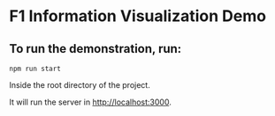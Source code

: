 # F1 Information Visualization Demo

## To run the demonstration, run:

`npm run start`

Inside the root directory of the project.

It will run the server in [http://localhost:3000](http://localhost:3000).
